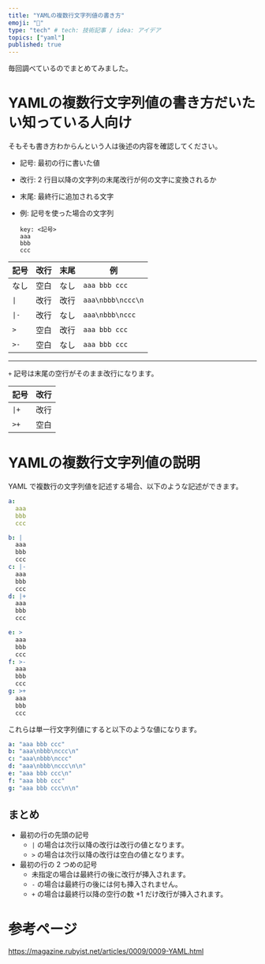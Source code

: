 ```yaml
---
title: "YAMLの複数行文字列値の書き方"
emoji: "🕌"
type: "tech" # tech: 技術記事 / idea: アイデア
topics: ["yaml"]
published: true
---
```


毎回調べているのでまとめてみました。

# YAMLの複数行文字列値の書き方だいたい知っている人向け

そもそも書き方わからんという人は後述の内容を確認してください。

- 記号: 最初の行に書いた値
- 改行: 2 行目以降の文字列の末尾改行が何の文字に変換されるか
- 末尾: 最終行に追加される文字
- 例: 記号を使った場合の文字列

  ```text
  key: <記号>
  aaa
  bbb
  ccc
  ```

| 記号  | 改行 | 末尾 | 例                |
| ----- | ---- | ---- | ----------------- |
| なし  | 空白 | なし | `aaa bbb ccc`     |
| `\|`  | 改行 | 改行 | `aaa\nbbb\nccc\n` |
| `\|-` | 改行 | なし | `aaa\nbbb\nccc`   |
| `>`   | 空白 | 改行 | `aaa bbb ccc`     |
| `>-`  | 空白 | なし | `aaa bbb ccc`     |

---

`+` 記号は末尾の空行がそのまま改行になります。

| 記号  | 改行 |
| ----- | ---- |
| `\|+` | 改行 |
| `>+`  | 空白 |

# YAMLの複数行文字列値の説明

YAML で複数行の文字列値を記述する場合、以下のような記述ができます。

```yaml
a:
  aaa
  bbb
  ccc

b: |
  aaa
  bbb
  ccc
c: |-
  aaa
  bbb
  ccc
d: |+
  aaa
  bbb
  ccc

e: >
  aaa
  bbb
  ccc
f: >-
  aaa
  bbb
  ccc
g: >+
  aaa
  bbb
  ccc
```

これらは単一行文字列値にすると以下のような値になります。

```yaml
a: "aaa bbb ccc"
b: "aaa\nbbb\nccc\n"
c: "aaa\nbbb\nccc"
d: "aaa\nbbb\nccc\n\n"
e: "aaa bbb ccc\n"
f: "aaa bbb ccc"
g: "aaa bbb ccc\n\n"
```

## まとめ

- 最初の行の先頭の記号
  - `|` の場合は次行以降の改行は改行の値となります。
  - `>` の場合は次行以降の改行は空白の値となります。
- 最初の行の 2 つめの記号
  - 未指定の場合は最終行の後に改行が挿入されます。
  - `-` の場合は最終行の後には何も挿入されません。
  - `+` の場合は最終行以降の空行の数 +1 だけ改行が挿入されます。

# 参考ページ

https://magazine.rubyist.net/articles/0009/0009-YAML.html
